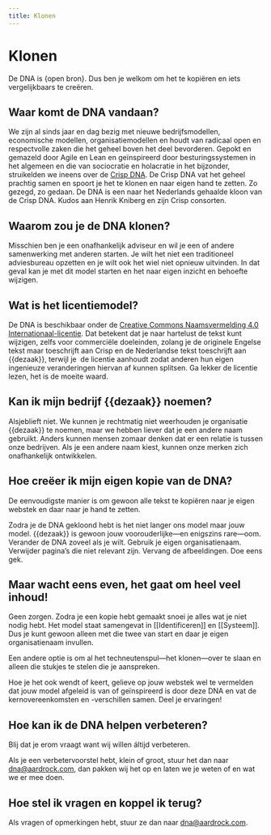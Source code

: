 ```yaml
---
title: Klonen
---
```


# Klonen

De DNA is {open bron}. Dus ben je welkom om het te kopiëren en iets vergelijkbaars te creëren.

## Waar komt de DNA vandaan?

We zijn al sinds jaar en dag bezig met nieuwe bedrijfsmodellen, economische modellen, organisatiemodellen en houdt van radicaal open en respectvolle zaken die het geheel boven het deel bevorderen. Gepokt en gemazeld door Agile en Lean en geïnspireerd door besturingssystemen in het algemeen en die van sociocratie en holacratie in het bijzonder, struikelden we ineens over de [Crisp DNA](http://dna.crisp.se/). De Crisp DNA vat het geheel prachtig samen en spoort je het te klonen en naar eigen hand te zetten. Zo gezegd, zo gedaan. De DNA is een naar het Nederlands gehaalde kloon van de Crisp DNA. Kudos aan Henrik Kniberg en zijn Crisp consorten.

## Waarom zou je de DNA klonen?

Misschien ben je een onafhankelijk adviseur en wil je een of andere samenwerking met anderen starten. Je wilt het niet een traditioneel adviesbureau opzetten en je wilt ook het wiel niet opnieuw uitvinden. In dat geval kan je met dit model starten en het naar eigen inzicht en behoefte wijzigen.

## Wat is het licentiemodel?

De DNA is beschikbaar onder de [Creative Commons Naamsvermelding 4.0 Internationaal-licentie](https://creativecommons.org/licenses/by/4.0/deed.nl). Dat betekent dat je naar hartelust de tekst kunt wijzigen, zelfs voor commerciële doeleinden, zolang je de originele Engelse tekst maar toeschrijft aan Crisp en de Nederlandse tekst toeschrijft aan {{dezaak}}, terwijl je  de licentie aanhoudt zodat anderen hun eigen ingenieuze veranderingen hiervan af kunnen splitsen. Ga lekker de licentie lezen, het is de moeite waard.

## Kan ik mijn bedrijf {{dezaak}} noemen?

Alsjeblieft niet. We kunnen je rechtmatig niet weerhouden je organisatie {{dezaak}} te noemen, maar we hebben liever dat je een andere naam gebruikt. Anders kunnen mensen zomaar denken dat er een relatie is tussen onze bedrijven. Als je een andere naam kiest, kunnen onze merken zich onafhankelijk ontwikkelen.

## Hoe creëer ik mijn eigen kopie van de DNA?

De eenvoudigste manier is om gewoon alle tekst te kopiëren naar je eigen webstek en daar naar je hand te zetten.

Zodra je de DNA gekloond hebt is het niet langer ons model maar jouw model. {{dezaak}} is gewoon jouw voorouderlijke—en enigszins rare—oom. Verander de DNA zoveel als je wilt. Gebruik je eigen organisatienaam. Verwijder pagina’s die niet relevant zijn. Vervang de afbeeldingen. Doe eens gek.

## Maar wacht eens even, het gaat om heel veel inhoud!

Geen zorgen. Zodra je een kopie hebt gemaakt snoei je alles wat je niet nodig hebt. Het model staat samengevat in [[Identificeren]] en [[Systeem]]. Dus je kunt gewoon alleen met die twee van start en daar je eigen organisatienaam invullen.

Een andere optie is om al het techneutenspul—het klonen—over te slaan en alleen die stukjes te stelen die je aanspreken.

Hoe je het ook wendt of keert, gelieve op jouw webstek wel te vermelden dat jouw model afgeleid is van of geïnspireerd is door deze DNA en vat de kernovereenkomsten en -verschillen samen. Deel je ervaringen!

## Hoe kan ik de DNA helpen verbeteren?

Blij dat je erom vraagt want wij willen áltijd verbeteren.

Als je een verbetervoorstel hebt, klein of groot, stuur het dan naar dna@aardrock.com, dan pakken wij het op en laten we je weten of en wat we er mee doen.

## Hoe stel ik vragen en koppel ik terug?

Als vragen of opmerkingen hebt, stuur ze dan naar dna@aardrock.com.